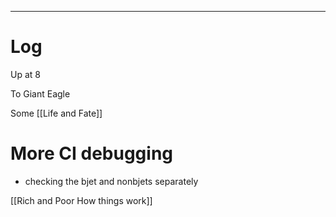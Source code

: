 

---

# Log

Up at 8

To Giant Eagle

Some [[Life and Fate]]

# More CI debugging 
- checking the bjet and nonbjets separately 


[[Rich and Poor How things work]]

